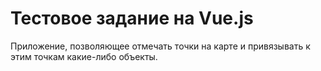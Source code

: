 # Тестовое задание на Vue.js

Приложение, позволяющее отмечать точки на карте и привязывать к этим точкам какие-либо объекты.
